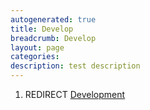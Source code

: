 ```yaml
---
autogenerated: true
title: Develop
breadcrumb: Develop
layout: page
categories: 
description: test description
---
```


1.  REDIRECT [Development](Development "wikilink")

